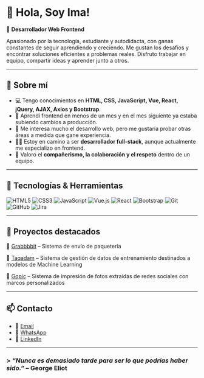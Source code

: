 # 👋 Hola, Soy Ima!

🎯 **Desarrollador Web Frontend**

Apasionado por la tecnología, estudiante y autodidacta, con ganas constantes de seguir aprendiendo y creciendo. Me gustan los desafíos y encontrar soluciones eficientes a problemas reales. Disfruto trabajar en equipo, compartir ideas y aprender junto a otros.

---

## 🧠 Sobre mí

- 💻 Tengo conocimientos en **HTML, CSS, JavaScript, Vue, React, jQuery, AJAX, Axios y Bootstrap**.
- 🚀 Aprendí frontend en menos de un mes y en el mes siguiente ya estaba subiendo cambios a producción.
- 🧩 Me interesa mucho el desarrollo web, pero me gustaría probar otras áreas a medida que gane experiencia.
- 👨‍💻 Estoy en camino a ser **desarrollador full-stack**, aunque actualmente me especializo en frontend.
- 🤝 Valoro el **compañerismo, la colaboración y el respeto** dentro de un equipo.

---

## 🔧 Tecnologías & Herramientas

![HTML5](https://img.shields.io/badge/-HTML5-E34F26?logo=html5&logoColor=white&style=flat)
![CSS3](https://img.shields.io/badge/-CSS3-1572B6?logo=css3&logoColor=white&style=flat)
![JavaScript](https://img.shields.io/badge/-JavaScript-F7DF1E?logo=javascript&logoColor=black&style=flat)
![Vue.js](https://img.shields.io/badge/-Vue.js-42b883?logo=vue.js&logoColor=white&style=flat)
![React](https://img.shields.io/badge/-React-61DAFB?logo=react&logoColor=black&style=flat)
![Bootstrap](https://img.shields.io/badge/-Bootstrap-7952B3?logo=bootstrap&logoColor=white&style=flat)
![Git](https://img.shields.io/badge/-Git-F05032?logo=git&logoColor=white&style=flat)
![GitHub](https://img.shields.io/badge/-GitHub-181717?logo=github&logoColor=white&style=flat)
![Jira](https://img.shields.io/badge/-Jira-0052CC?logo=jira&logoColor=white&style=flat)

---

## 📌 Proyectos destacados

🔹 [Grabbbbit](https://grabbbitapp.com) – Sistema de envío de paquetería

🔹 [Taqadam](https://taqadam.kaust.edu.sa) – Sistema de gestión de datos de entrenamiento destinados a modelos de Machine Learning

🔹 [Gopic](https://gopic.odoo.com) – Sistema de impresión de fotos extraídas de redes sociales con marcos personalizados

---

## 📫 Contacto

- 📩 [Email](ortizogaimanol.labase@gmail.com)  
- 💬 [WhatsApp](https://wa.link/nj2c8b)  
- 💼 [LinkedIn](https://www.linkedin.com/in/imanol-ortiz-oga)

---

### > *“Nunca es demasiado tarde para ser lo que podrías haber sido.”* – George Eliot
